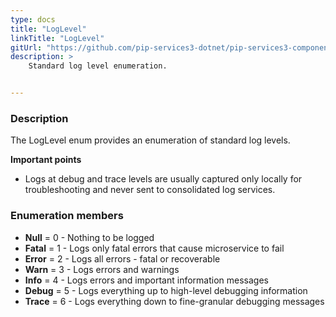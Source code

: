 ```yaml
---
type: docs
title: "LogLevel"
linkTitle: "LogLevel"
gitUrl: "https://github.com/pip-services3-dotnet/pip-services3-components-dotnet"
description: >
    Standard log level enumeration.


---
```


### Description

 The LogLevel enum provides an enumeration of standard log levels.
 
 **Important points**
 
 - Logs at debug and trace levels are usually captured only locally for troubleshooting and never sent to consolidated log services.

### Enumeration members

- **Null** = 0 - Nothing to be logged
- **Fatal** = 1 - Logs only fatal errors that cause microservice to fail
- **Error** = 2 - Logs all errors - fatal or recoverable
- **Warn** = 3 - Logs errors and warnings
- **Info** = 4 - Logs errors and important information messages
- **Debug** = 5 - Logs everything up to high-level debugging information
- **Trace** = 6 - Logs everything down to fine-granular debugging messages

</span>
